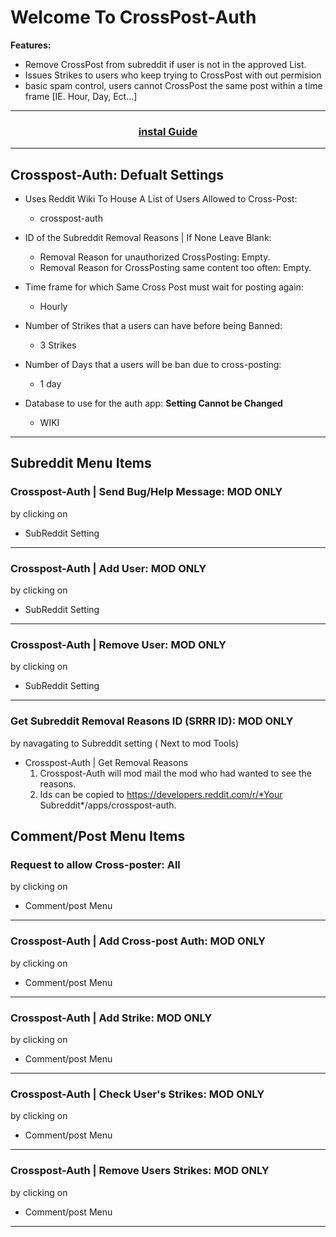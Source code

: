 # Welcome To CrossPost-Auth

**Features:**  
- Remove CrossPost from subreddit if user is not in the approved List.  
- Issues Strikes to users who keep trying to CrossPost with out permision  
- basic spam control, users cannot CrossPost the same post within a time frame [IE. Hour, Day, Ect...]

---
### <p align=center> [instal Guide](https://github.com/CNC-Flare/CrossPost-Auth/blob/main/Install%20Guid.md) </p>

---
## Crosspost-Auth: Defualt Settings  
- Uses Reddit Wiki To House A List of Users Allowed to Cross-Post:  
    - crosspost-auth

- ID of the Subreddit Removal Reasons | If None Leave Blank:  
    - Removal Reason for unauthorized CrossPosting: Empty.  
    - Removal Reason for CrossPosting same content too often: Empty.
  
- Time frame for which Same Cross Post must wait for posting again:  
    - Hourly  
  
- Number of Strikes that a users can have before being Banned:
    - 3 Strikes

- Number of Days that a users will be ban due to cross-posting:
    - 1 day

- Database to use for the auth app: **Setting Cannot be Changed**
    - WIKI
---- 
## **Subreddit Menu Items**
### **Crosspost-Auth | Send Bug/Help Message: MOD ONLY**  
by clicking on

- SubReddit Setting  

---- 
### **Crosspost-Auth | Add User: MOD ONLY**  
by clicking on

- SubReddit Setting  

---- 
### **Crosspost-Auth | Remove User: MOD ONLY**  
by clicking on

- SubReddit Setting  

----  
### **Get Subreddit Removal Reasons ID (SRRR ID): MOD ONLY**  
by navagating to Subreddit setting ( Next to mod Tools)

- Crosspost-Auth | Get Removal Reasons
    1) Crosspost-Auth will mod mail the mod who had wanted to see the reasons.
    2) Ids can be copied to https://developers.reddit.com/r/*Your Subreddit*/apps/crosspost-auth. 

## **Comment/Post Menu Items**  
### **Request to allow Cross-poster: All**  
by clicking on  

- Comment/post Menu

---- 
### **Crosspost-Auth | Add Cross-post Auth: MOD ONLY**  
by clicking on

- Comment/post Menu

----  
### **Crosspost-Auth | Add Strike: MOD ONLY**  
by clicking on

- Comment/post Menu

----
### **Crosspost-Auth | Check User's Strikes: MOD ONLY**  
by clicking on

- Comment/post Menu

----
### **Crosspost-Auth | Remove Users Strikes: MOD ONLY**  
by clicking on

- Comment/post Menu

----

